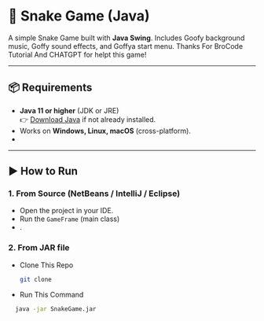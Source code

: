# 🐍 Snake Game (Java)

A simple Snake Game built with **Java Swing**. Includes Goofy background music, Goffy sound effects, and  Goffya start menu.
Thanks For BroCode Tutorial And CHATGPT for helpt this game!

---

## 📦 Requirements
- **Java 11 or higher** (JDK or JRE)  
  👉 [Download Java](https://adoptium.net/) if not already installed.  
- Works on **Windows, Linux, macOS** (cross-platform).
- 

---

## ▶️ How to Run

### 1. From Source (NetBeans / IntelliJ / Eclipse)

- Open the project in your IDE.  
- Run the `GameFrame` (main class)
- .  

### 2. From JAR file
- Clone This Repo 
  ```bash
  git clone 
- Run This Command 
```bash
  java -jar SnakeGame.jar
